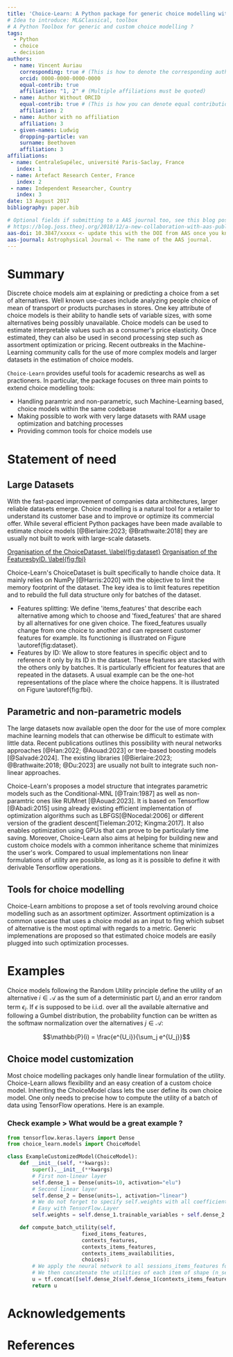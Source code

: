 ```yaml
---
title: 'Choice-Learn: A Python package for generic choice modelling with large datasets.'
# Idea to introduce: ML&Classical, toolbox
# A Python Toolbox for generic and custom choice modelling ?
tags:
  - Python
  - choice
  - decision
authors:
  - name: Vincent Auriau
    corresponding: true # (This is how to denote the corresponding author)
    orcid: 0000-0000-0000-0000
    equal-contrib: true
    affiliation: "1, 2" # (Multiple affiliations must be quoted)
  - name: Author Without ORCID
    equal-contrib: true # (This is how you can denote equal contributions between multiple authors)
    affiliation: 2
  - name: Author with no affiliation
    affiliation: 3
  - given-names: Ludwig
    dropping-particle: van
    surname: Beethoven
    affiliation: 3
affiliations:
 - name: CentraleSupélec, université Paris-Saclay, France
   index: 1
 - name: Artefact Research Center, France
   index: 2
 - name: Independent Researcher, Country
   index: 3
date: 13 August 2017
bibliography: paper.bib

# Optional fields if submitting to a AAS journal too, see this blog post:
# https://blog.joss.theoj.org/2018/12/a-new-collaboration-with-aas-publishing
aas-doi: 10.3847/xxxxx <- update this with the DOI from AAS once you know it.
aas-journal: Astrophysical Journal <- The name of the AAS journal.
---
```


# Summary

Discrete choice models aim at explaining or predicting a choice from a set of alternatives. Well known use-cases include analyzing people choice of mean of transport or products purchases in stores. One key attribute of choice models is their ability to handle sets of variable sizes, with some alternatives being possibly unavailable. Choice models can be used to estimate interpretable values such as a consumer's price elasticity. Once estimated, they can also be used in second processing step such as assortment optimization or pricing. Recent outbreaks in the Machine-Learning community calls for the use of more complex models and larger datasets in the estimation of choice models.

`Choice-Learn` provides useful tools for academic researchs as well as practioners. In particular, the package focuses on three main points to extend choice modelling tools:
- Handling paramtric and non-parametric, such Machine-Learning based, choice models within the same codebase
- Making possible to work with very large datasets with RAM usage optimization and batching processes
- Providing common tools for choice models use

# Statement of need

## Large Datasets

With the fast-paced improvement of companies data architectures, larger reliable datasets emerge. Choice modelling is a natural tool for a retailer to understand its customer base and to improve or optimize its commercial offer. While several efficient Python packages have been made available to estimate choice models [@Bierlaire:2023; @Brathwaite:2018] they are usually not built to work with large-scale datasets.

[Organisation of the ChoiceDataset. \label{fig:dataset}](../illustrations/choice_learn_dataset.png)
[Organisation of the FeaturesbyID. \label{fig:fbi}](../illustrations/choice_learn_features_storage.png)

Choice-Learn's ChoiceDataset is built specifically to handle choice data. It mainly relies on NumPy [@Harris:2020] with the objective to limit the memory footprint of the dataset. The key idea is to limit features repetition and to rebuild the full data structure only for batches of the dataset.
- Features splitting: We define 'items_features' that describe each alternative among which to choose and 'fixed_features' that are shared by all alternatives for one given choice. The fixed_features usually change from one choice to another and can represent customer features for example. Its functioning is illustrated on Figure \autoref{fig:dataset}.
- Features by ID: We allow to store features in specific object and to reference it only by its ID in the dataset. These features are stacked with the others only by batches. It is particularly efficient for features that are repeated in the datasets. A usual example can be the one-hot representations of the place where the choice happens. It is illustrated on Figure \autoref{fig:fbi}.

## Parametric and non-parametric models

The large datasets now available open the door for the use of more complex machine learning models that can otherwise be difficult to estimate with little data. Recent publications outlines this possibility with neural networks approaches [@Han:2022; @Aouad:2023] or tree-based boosting models [@Salvadé:2024].
The existing libraries [@Bierlaire:2023; @Brathwaite:2018; @Du:2023] are usually not built to integrate such non-linear approaches.

Choice-Learn's proposes a model structure that integrates parametric models such as the Conditional-MNL [@Train:1987] as well as non-paramtric ones like RUMnet [@Aouad:2023]. It is based on Tensorflow [@Abadi:2015] using already existing efficient implementation of optimization algorithms such as LBFGS[@Nocedal:2006] or different version of the gradient descent[Tieleman:2012; Kingma:2017]. It also enables optimization using GPUs that can prove to be particularly time saving.
Moreover, Choice-Learn also aims at helping for building new and custom choice models with a common inheritance scheme that minimizes the user's work. Compared to usual implementations non linear formulations of utility are possible, as long as it is possible to define it with derivable Tensorflow operations.

## Tools for choice modelling

Choice-Learn ambitions to propose a set of tools revolving around choice modelling such as an assortment optimizer. Assortment optimization is a common usecase that uses a choice model as an input to fing which subset of alternative is the most optimal with regards to a metric. Generic implemenations are proposed so that estimated choice models are easily plugged into such optimization processes.

# Examples

Choice models following the Random Utility principle define the utility of an alternative $i \in \mathcal{A}$ as the sum of a deterministic part $U_i$ and an error random term $\epsilon_i$. If $\epsilon$ is supposed to be i.i.d. over all the available alternative and following a Gumbel distribution, the probability function can be written as the softmaw normalization over the alternatives $j\in \mathcal{A}$:

$$\mathbb{P}(i) = \frac{e^{U_i}}{\sum_j e^{U_j}}$$

## Choice model customization

Most choice modelling packages only handle linear formulation of the utility. Choice-Learn allows flexibility and an easy creation of a custom choice model. Inheriting the ChoiceModel class lets the user define its own choice model. One only needs to precise how to compute the utility of a batch of data using TensorFlow operations. Here is an example.
### Check example > What would be a great example ?

```python
from tensorflow.keras.layers import Dense
from choice_learn.models import ChoiceModel

class ExampleCustomizedModel(ChoiceModel):
    def __init__(self, **kwargs):
        super().__init__(**kwargs)
        # First non-linear layer
        self.dense_1 = Dense(units=10, activation="elu")
        # Second linear layer
        self.dense_2 = Dense(units=1, activation="linear")
        # We do not forget to specify self.weights with all coefficients that need to be estimated.
        # Easy with TensorFlow.Layer
        self.weights = self.dense_1.trainable_variables + self.dense_2.trainable_variables

    def compute_batch_utility(self,
                        fixed_items_features,
                        contexts_features,
                        contexts_items_features,
                        contexts_items_availabilities,
                        choices):
        # We apply the neural network to all sessions_items_features for all the items
        # We then concatenate the utilities of each item of shape (n_sessions, 1) into a single one of shape (n_sessions, n_items)
        u = tf.concat([self.dense_2(self.dense_1(contexts_items_features[0][:, i])) for i in range(contexts_items_features[0].shape[1])], axis=1)
        return u
```

# Acknowledgements

# References
